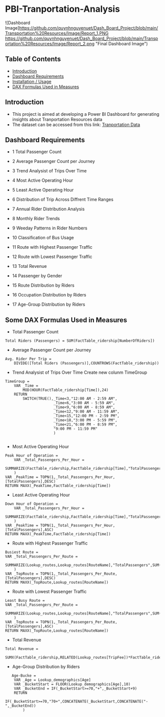# PBI-Tranportation-Analysis

![Dashboard Image]https://github.com/quynhnguyenuet/Dash_Board_Project/blob/main/Transportation%20Resources/Image/Report_1.PNG https://github.com/quynhnguyenuet/Dash_Board_Project/blob/main/Transportation%20Resources/Image/Report_2.png "Final Dashboard Image")

## Table of Contents
* [Introduction](#Introduction)
* [Dashboard Requirements](#Dashboard-Requirements)
* [Installation / Usage](#Installation--Usage)
* [DAX Formulas Used in Measures](#DAX-Formulas-Used-in-Measures)
## Introduction
* This project is aimed at developing a Power BI Dashboard for generating insights about Tranportation Resources data
* The dataset can be accessed from this link: [Tranportation Data](https://github.com/quynhnguyenuet/Dash_Board_Project/tree/main/Transportation%20Resources/Data)
## Dashboard Requirements
* 1 Total Passenger Count

* 2 Average Passenger Count per Journey

* 3 Trend Analysist of Trips Over Time

* 4 Most Active Operating Hour

* 5 Least Active Operating Hour

* 6 Distribution of Trip Across Diffrent Time Ranges

* 7 Annual Rider Distribution Analysis

* 8 Monthly Rider Trends

* 9 Weeday Patterns in Rider Numbers

* 10 Classification of Bus Usage

* 11 Route with Highest Passenger Traffic

* 12 Route with Lowest Passenger Traffic

* 13 Total Revenue

* 14 Passenger by Gender

* 15 Route Distribution by Riders

* 16 Occupation Distribution by Riders

* 17 Age-Group Distribution by Riders
## Some DAX Formulas Used in Measures
* Total Passenger Count
```dax
Total Riders (Passengers) = SUM(FactTable_ridership[NumberOfRiders])
```
*  Average Passenger Count per Journey
```dax
Avg. Rider Per Trip = 
    DIVIDE([Total Riders (Passengers)],COUNTROWS(FactTable_ridership))
```
*  Trend Analysist of Trips Over Time
Create new colunm TimeGroup
```dax
TimeGroup = 
    VAR _Time = 
        MOD(HOUR(FactTable_ridership[Time]),24)
    RETURN
        SWITCH(TRUE(),_Time<3,"12:00 AM - 2:59 AM",
                      _Time<6,"3:00 AM - 5:59 AM",
                      _Time<9,"6:00 AM - 8:59 AM",
                      _Time<12,"9:00 AM - 11:59 AM",
                      _Time<15,"12:00 PM - 2:59 PM",
                      _Time<18,"3:00 PM - 5:59 PM",
                      _Time<21,"6:00 PM - 8:59 PM",
                      "9:00 PM - 11:59 PM"
                      )
    
```
* Most Active Operating Hour
```dax
Peak Hour of Operation = 
    VAR _Total_Passengers_Per_Hour =
    SUMMARIZE(FactTable_ridership,FactTable_ridership[Time],"TotalPassengers",SUM(FactTable_ridership[NumberOfRiders])
    )
VAR _PeakTime = TOPN(1,_Total_Passengers_Per_Hour,[TotalPassengers],DESC)
RETURN MAXX(_PeakTime,FactTable_ridership[Time])
```
* Least Active Operating Hour
```dax
Down Hour of Operation = 
    VAR _Total_Passengers_Per_Hour =
    SUMMARIZE(FactTable_ridership,FactTable_ridership[Time],"TotalPassengers",SUM(FactTable_ridership[NumberOfRiders])
    )
VAR _PeakTime = TOPN(1,_Total_Passengers_Per_Hour,[TotalPassengers],ASC)
RETURN MAXX(_PeakTime,FactTable_ridership[Time])
```
* Route with Highest Passenger Traffic
```dax
Busiest Route = 
VAR _Total_Passengers_Per_Route =
    SUMMARIZE(Lookup_routes,Lookup_routes[RouteName],"TotalPassengers",SUM(FactTable_ridership[NumberOfRiders])
    )
VAR _TopRoute = TOPN(1,_Total_Passengers_Per_Route,[TotalPassengers],DESC)
RETURN MAXX(_TopRoute,Lookup_routes[RouteName])
```
* Route with Lowest Passenger Traffic
```dax
Least Busy Route = 
VAR _Total_Passengers_Per_Route =
    SUMMARIZE(Lookup_routes,Lookup_routes[RouteName],"TotalPassengers",SUM(FactTable_ridership[NumberOfRiders])
    )
VAR _TopRoute = TOPN(1,_Total_Passengers_Per_Route,[TotalPassengers],ASC)
RETURN MAXX(_TopRoute,Lookup_routes[RouteName])
```
* Total Revenue 
```dax
Total Revenue = 
    SUMX(FactTable_ridership,RELATED(Lookup_routes[TripFee])*FactTable_ridership[NumberOfRiders])
```
* Age-Group Distribution by Riders
```dax
   Age-Bucke = 
    VAR _Age = Lookup_demographics[Age]
    VAR _BucketStart = FLOOR(Lookup_demographics[Age],10)
    VAR _BucketEnd = IF(_BucketStart>=70,"+",_BucketStart+9)
    RETURN
        IF(_BucketStart>=70,"70+",CONCATENATE(_BucketStart,CONCATENATE("-",_BucketEnd))
        )
```
